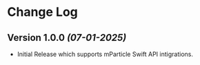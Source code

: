Change Log
==========

Version 1.0.0 *(07-01-2025)*
-------------------------------------------

* Initial Release which supports mParticle Swift API intigrations.
